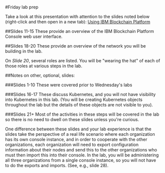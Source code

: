      
#Friday lab prep

Take a look at this presentation with attention to the slides noted below (right-click and then open in a new tab):
[Using IBM Blockchain Platform](files/UsingIBMBlockchainPlatform.pdf)

##Slides 11-15
These provide an overview of the IBM Blockchain Platform Console web user interface.

##Slides 18-20
These provide an overview of the network you will be building in the lab.

On *Slide 20*, several roles are listed.  You will be "wearing the hat" of each of those roles at various steps in the lab.

##Notes on other, optional, slides:

###Slides 1-10
These were covered prior to Wednesday's labs

###Slides 16-17
These discuss Kubernetes, and you will not have visibility into Kubernetes in this lab.  (You will be creating Kubernetes objects throughout the lab but the details of these objects are not visible to you).

###Slides 21+
Most of the activities in these steps will be covered in the lab so there is no need to dwell on these slides unless you're curious.

One difference between these slides and your lab experience is that the slides take the perspective of a real life scenario where each organization has its own console instance, and in order to cooperate with the other organizations, each organization will need to export configuration information about their nodes and send this to the other organizations who must then import this into their console.  In the lab, you will be administering all three organizations from a single console instance, so you will not have to do the exports and imports. (See, e.g., slide 28).


